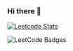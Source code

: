 ### Hi there 👋

[![Leetcode Stats](https://leetcard.jacoblin.cool/Jerish_Balakrishnan?ext=contest&font=Dancing_Script)](https://leetcode.com/Jerish_Balakrishnan)

<img src="https://leetcode-badge-showcase.vercel.app/api?username=Jerish_Balakrishnan&theme=light" alt="LeetCode Badges"/>
